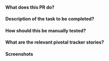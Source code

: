 #### What does this PR do?

#### Description of the task to be completed?

#### How should this be manually tested?

#### What are the relevant pivotal tracker stories?

#### Screenshots